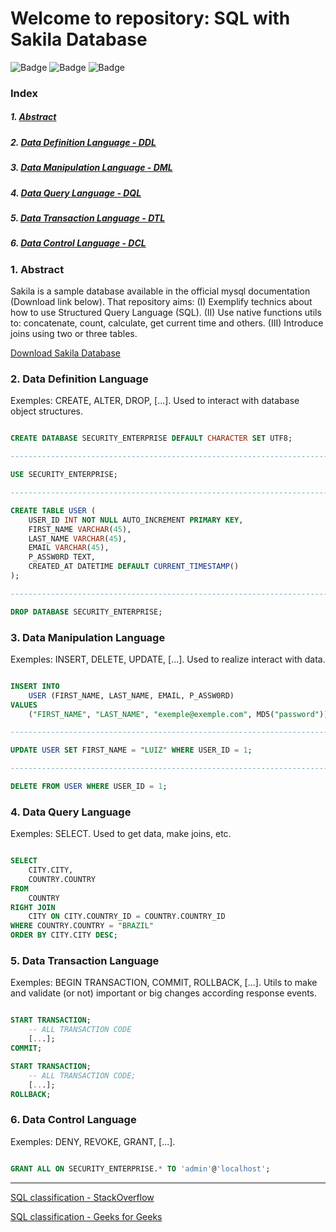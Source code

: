 # Welcome to repository: SQL with Sakila Database

![Badge](https://img.shields.io/static/v1?label=Database&message=MySQL&color=blue&style=for-the-badge&logo=MySQL)   ![Badge](https://img.shields.io/static/v1?label=Language&message=SQL&color=blue&style=for-the-badge) ![Badge](https://img.shields.io/static/v1?label=Repository_stage&message=progressing&color=yellow&style=for-the-badge)


### Index

##### 1. [Abstract](#Abstract)
##### 2. [Data Definition Language - DDL](#DDL)
##### 3. [Data Manipulation Language - DML](#DML)
##### 4. [Data Query Language - DQL](#DQL)
##### 5. [Data Transaction Language - DTL](#DTL)
##### 6. [Data Control Language - DCL](#DCL)


### 1. Abstract <a name="Abstract"/>

Sakila is a sample database available in the official mysql documentation (Download link below). That repository aims: (I) Exemplify technics about how to use Structured Query Language (SQL). (II) Use native functions utils to: concatenate, count, calculate, get current time and others. (III) Introduce joins using two or three tables.

[Download Sakila Database](https://dev.mysql.com/doc/index-other.html)

### 2. Data Definition Language <a name="DDL"/>
Exemples: CREATE, ALTER, DROP, [...].
Used to interact with database object structures.

```SQL

CREATE DATABASE SECURITY_ENTERPRISE DEFAULT CHARACTER SET UTF8;

---------------------------------------------------------------------------

USE SECURITY_ENTERPRISE;

---------------------------------------------------------------------------

CREATE TABLE USER (
    USER_ID INT NOT NULL AUTO_INCREMENT PRIMARY KEY,
    FIRST_NAME VARCHAR(45),
    LAST_NAME VARCHAR(45),
    EMAIL VARCHAR(45),
    P_ASSW0RD TEXT,
    CREATED_AT DATETIME DEFAULT CURRENT_TIMESTAMP()
);

---------------------------------------------------------------------------

DROP DATABASE SECURITY_ENTERPRISE;

```


### 3. Data Manipulation Language <a name="DML"/>
Exemples: INSERT, DELETE, UPDATE, [...].
Used to realize interact with data.

```SQL

INSERT INTO
    USER (FIRST_NAME, LAST_NAME, EMAIL, P_ASSW0RD)
VALUES
    ("FIRST_NAME", "LAST_NAME", "exemple@exemple.com", MD5("password"));

---------------------------------------------------------------------------

UPDATE USER SET FIRST_NAME = "LUIZ" WHERE USER_ID = 1;

---------------------------------------------------------------------------

DELETE FROM USER WHERE USER_ID = 1;

```


### 4. Data Query Language <a name="DQL"/>
Exemples: SELECT.
Used to get data, make joins, etc.

```SQL

SELECT
    CITY.CITY,
    COUNTRY.COUNTRY
FROM
    COUNTRY
RIGHT JOIN
    CITY ON CITY.COUNTRY_ID = COUNTRY.COUNTRY_ID
WHERE COUNTRY.COUNTRY = "BRAZIL"
ORDER BY CITY.CITY DESC;

```

### 5. Data Transaction Language <a name="DTL"/>
Exemples: BEGIN TRANSACTION, COMMIT, ROLLBACK, [...].
Utils to make and validate (or not) important or big changes according response events. 

```SQL

START TRANSACTION;
    -- ALL TRANSACTION CODE
    [...];
COMMIT;

START TRANSACTION;
    -- ALL TRANSACTION CODE;
    [...];
ROLLBACK;

```


### 6. Data Control Language <a name="DCL"/>
Exemples: DENY, REVOKE, GRANT, [...].

```SQL

GRANT ALL ON SECURITY_ENTERPRISE.* TO 'admin'@'localhost';

```

--------------------------------------------------------------

[SQL classification - StackOverflow](https://pt.stackoverflow.com/questions/262867/o-que-s%C3%A3o-as-siglas-ddl-dml-dql-dtl-e-dcl)

[SQL classification - Geeks for Geeks](https://www.geeksforgeeks.org/sql-ddl-dql-dml-dcl-tcl-commands/)